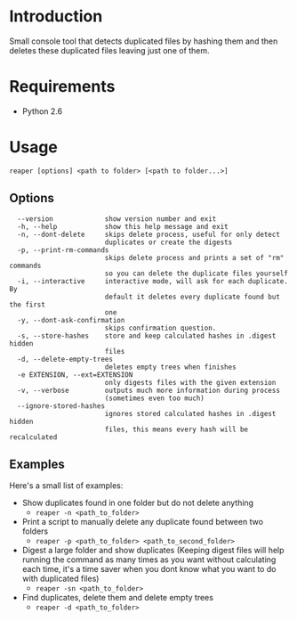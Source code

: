 # Introduction #

Small console tool that detects duplicated files by hashing them and then deletes these duplicated files leaving just one of them.

# Requirements #

  * Python 2.6

# Usage #

`reaper [options] <path to folder> [<path to folder...>]`

## Options ##

```
  --version             show version number and exit
  -h, --help            show this help message and exit
  -n, --dont-delete     skips delete process, useful for only detect
                        duplicates or create the digests
  -p, --print-rm-commands
                        skips delete process and prints a set of "rm" commands
                        so you can delete the duplicate files yourself
  -i, --interactive     interactive mode, will ask for each duplicate. By
                        default it deletes every duplicate found but the first
                        one
  -y, --dont-ask-confirmation
                        skips confirmation question.
  -s, --store-hashes    store and keep calculated hashes in .digest hidden
                        files
  -d, --delete-empty-trees
                        deletes empty trees when finishes
  -e EXTENSION, --ext=EXTENSION
                        only digests files with the given extension
  -v, --verbose         outputs much more information during process
                        (sometimes even too much)
  --ignore-stored-hashes
                        ignores stored calculated hashes in .digest hidden
                        files, this means every hash will be recalculated
```

## Examples ##

Here's a small list of examples:

  * Show duplicates found in one folder but do not delete anything
    * `reaper -n <path_to_folder>`
  * Print a script to manually delete any duplicate found between two folders
    * `reaper -p <path_to_folder> <path_to_second_folder>`
  * Digest a large folder and show duplicates (Keeping digest files will help running the command as many times as you want without calculating each time, it's a time saver when you dont know what you want to do with duplicated files)
    * `reaper -sn <path_to_folder>`
  * Find duplicates, delete them and delete empty trees
    * `reaper -d <path_to_folder>`